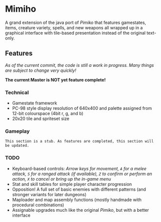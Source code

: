# Mimiho

A grand extension of the java port of *Pimiko* that features gamestates, items, creature variety, spells, and new weapons all wrapped up in a graphical interface with tile-based presentation instead of the original text-only.

## Features

*As of the current commit, the code is still a work in progress. Many things are subject to change very quickly!*

**The current Master is NOT yet feature complete!**

### Technical

- Gamestate framework
- PC-98 style display resolution of 640x400 and palette assigned from 12-bit colourspace (4bit r, g, and b)
- 20x20 tile and spriteset size

### Gameplay

`This section is a stub. As features are completed, this section will be updated.`

### TODO

- Keyboard-based controls: *Arrow keys for movement, `A` for a melee attack, `S` for a ranged attack (if available), `Z` to confirm or perform an action, `X` to cancel or bring up the in-game menu*
- Stat and skill tables for simple player character progression
- Opposition! A full set of basic enemies with different patterns (and stronger variants for later dungeons)
- Maploader and map assembly functions (mostly handmade with procedural combinations)
- Assignable upgrades much like the original *Pimiko*, but with a better interface